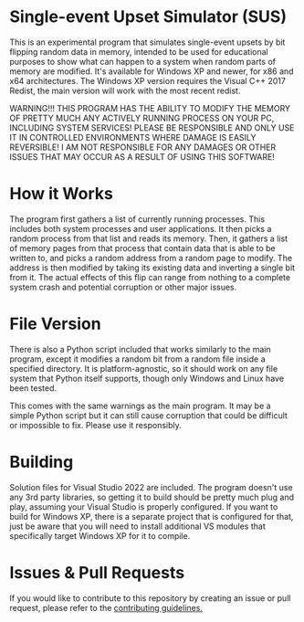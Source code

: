 # Single-event Upset Simulator (SUS)
 This is an experimental program that simulates single-event upsets by bit flipping random data in memory, intended to be used for educational purposes to show what can happen to a system when random parts of memory are modified. It's available for Windows XP and newer, for x86 and x64 architectures. The Windows XP version requires the Visual C++ 2017 Redist, the main version will work with the most recent redist.

 WARNING!!! THIS PROGRAM HAS THE ABILITY TO MODIFY THE MEMORY OF PRETTY MUCH ANY ACTIVELY RUNNING PROCESS ON YOUR PC, INCLUDING SYSTEM SERVICES! PLEASE BE RESPONSIBLE AND ONLY USE IT IN CONTROLLED ENVIRONMENTS WHERE DAMAGE IS EASILY REVERSIBLE! I AM NOT RESPONSIBLE FOR ANY DAMAGES OR OTHER ISSUES THAT MAY OCCUR AS A RESULT OF USING THIS SOFTWARE!

# How it Works
 The program first gathers a list of currently running processes. This includes both system processes and user applications. It then picks a random process from that list and reads its memory. Then, it gathers a list of memory pages from that process that contain data that is able to be written to, and picks a random address from a random page to modify. The address is then modified by taking its existing data and inverting a single bit from it. The actual effects of this flip can range from nothing to a complete system crash and potential corruption or other major issues.

# File Version
 There is also a Python script included that works similarly to the main program, except it modifies a random bit from a random file inside a specified directory. It is platform-agnostic, so it should work on any file system that Python itself supports, though only Windows and Linux have been tested.

 This comes with the same warnings as the main program. It may be a simple Python script but it can still cause corruption that could be difficult or impossible to fix. Please use it responsibly.

# Building
 Solution files for Visual Studio 2022 are included. The program doesn't use any 3rd party libraries, so getting it to build should be pretty much plug and play, assuming your Visual Studio is properly configured. If you want to build for Windows XP, there is a separate project that is configured for that, just be aware that you will need to install additional VS modules that specifically target Windows XP for it to compile.

# Issues & Pull Requests
 If you would like to contribute to this repository by creating an issue or pull request, please refer to the [contributing guidelines.](https://lambdagaming.github.io/contributing.html)
